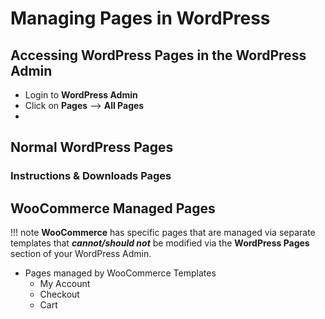 # Managing Pages in WordPress 



## Accessing WordPress Pages in the WordPress Admin

* Login to **WordPress Admin**
* Click on **Pages** --> **All Pages**
*  


## Normal WordPress Pages

### Instructions & Downloads Pages

## WooCommerce Managed Pages

!!! note
 	**WooCommerce** has specific pages that are managed via separate templates that _**cannot/should not**_ be modified via the **WordPress Pages** section of your WordPress Admin. 

* Pages managed by WooCommerce Templates
	* My Account
	* Checkout
	* Cart 
